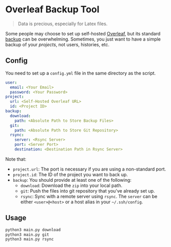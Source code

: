 # Overleaf Backup Tool
>Data is precious, especially for Latex files.

Some people may choose to set up self-hosted [Overleaf](https://github.com/overleaf/toolkit/), 
but its standard [backup](https://github.com/overleaf/overleaf/wiki/Data-and-Backups) can be overwhelming.
Sometimes, you just want to have a simple backup of your *projects*, not users, histories, etc.

## Config
You need to set up a `config.yml` file in the same directory as the script.

```yaml
user:
  email: <Your Email>
  password: <Your Password>
project:
  url: <Self-Hosted Overleaf URL>
  id: <Project ID>
backup:
  download:
    path: <Absolute Path to Store Backup Files>
  git:
    path: <Absolute Path to Store Git Repository>
  rsync:
    server: <Rsync Server>
    port: <Server Port>
    destination: <Destination Path in Rsync Server>
```

Note that:

- `project.url`: The port is necessary if you are using a non-standard port.
- `project.id`: The ID of the project you want to back up.
- `backup`: You should provide at least one of the following:
  - `download`: Download the `zip` into your local path.
  - `git`: Push the files into git repository that you've already set up.
  - `rsync`: Sync with a remote server using `rsync`. The `server` can be either `<user>@<host>` or a host alias in your `~/.ssh/config`.

## Usage

```bash
python3 main.py download
python3 main.py git
python3 main.py rsync
```